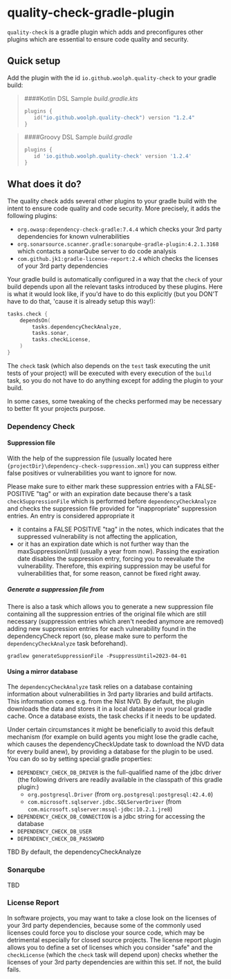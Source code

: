 # quality-check-gradle-plugin

`quality-check` is a gradle plugin which adds and preconfigures other plugins which are essential to ensure code quality
and security.

## Quick setup
Add the plugin with the id `io.github.woolph.quality-check` to your gradle build:

>####Kotlin DSL Sample *build.gradle.kts*
>```kotlin
>plugins {
>    id("io.github.woolph.quality-check") version "1.2.4"
>}
>```

>####Groovy DSL Sample *build.gradle*
>```groovy
>plugins {
>    id 'io.github.woolph.quality-check' version '1.2.4'
>}
>```

## What does it do?
The quality check adds several other plugins to your gradle build with the intent to ensure code quality and code 
security. More precisely, it adds the following plugins:
* `org.owasp:dependency-check-gradle:7.4.4` which checks your 3rd party dependencies for known vulnerabilities
* `org.sonarsource.scanner.gradle:sonarqube-gradle-plugin:4.2.1.3168` which contacts a sonarQube server to do code analysis
* `com.github.jk1:gradle-license-report:2.4` which checks the licenses of your 3rd party dependencies

Your gradle build is automatically configured in a way that the `check` of your build depends upon 
all the relevant tasks introduced by these plugins. Here is what it would look like, if you'd have to do this
explicitly (but you DON'T have to do that, 'cause it is already setup this way!):

````kotlin
tasks.check {
    dependsOn(
        tasks.dependencyCheckAnalyze,
        tasks.sonar,
        tasks.checkLicense,
    )
}
````

The `check` task (which also depends on the `test` task executing the unit tests of your project) will be executed 
with every execution of the `build` task, so you do not have to do anything except for adding the plugin to your build.

In some cases, some tweaking of the checks performed may be necessary to better fit your projects purpose.

### Dependency Check
#### Suppression file
With the help of the suppression file (usually located here `{projectDir}\dependency-check-suppression.xml`) you can 
suppress either false positives or vulnerabilities you want to ignore for now.

Please make sure to either mark these suppression entries with a FALSE-POSITIVE "tag" or with an expiration date because 
there's a task `checkSuppressionFile` which is performed before `dependencyCheckAnalyze` and checks the suppression file 
provided for "inappropriate" suppression entries. An entry is considered appropriate it 
* it contains a FALSE POSITIVE "tag" in the notes, which indicates that the suppressed vulnerability is not affecting the 
application,
* or it has an expiration date which is not further way than the maxSuppressionUntil (usually a year from now). Passing 
the expiration date disables the suppression entry, forcing you to reevaluate the vulnerability. Therefore, this expiring 
suppression may be useful for vulnerabilities that, for some reason, cannot be fixed right away.

##### Generate a suppression file from
There is also a task which allows you to generate a new suppression file containing all the suppression entries of the 
original file which are still necessary (suppression entries which aren't needed anymore are removed) adding new 
suppression entries for each vulnerability found in the dependencyCheck report (so, please make sure to perform the 
`dependencyCheckAnalyze` task beforehand).

````shell
gradlew generateSuppressionFile -PsuppressUntil=2023-04-01
````

#### Using a mirror database
The `dependencyCheckAnalyze` task relies on a database containing information about vulnerabilities in 3rd party 
libraries and build artifacts. This information comes e.g. from the Nist NVD. By default, the plugin downloads
the data and stores it in a local database in your local gradle cache. Once a database exists, the task checks if it
needs to be updated.

Under certain circumstances it might be beneficially to avoid this default mechanism (for example on build agents
you might lose the gradle cache, which causes the dependencyCheckUpdate task to download the NVD data for every build 
anew), by providing a database for the plugin to be used. You can do so by setting special gradle properties:

* `DEPENDENCY_CHECK_DB_DRIVER` is the full-qualified name of the jdbc driver (the following drivers are readily 
available in the classpath of this gradle plugin:)
  * `org.postgresql.Driver` (from `org.postgresql:postgresql:42.4.0`)
  * `com.microsoft.sqlserver.jdbc.SQLServerDriver` (from `com.microsoft.sqlserver:mssql-jdbc:10.2.1.jre8`)
* `DEPENDENCY_CHECK_DB_CONNECTION` is a jdbc string for accessing the database
* `DEPENDENCY_CHECK_DB_USER`
* `DEPENDENCY_CHECK_DB_PASSWORD`

TBD
By default, the dependencyCheckAnalyze 

### Sonarqube
TBD

### License Report
In software projects, you may want to take a close look on the licenses of your 3rd party dependencies, because some of 
the commonly used licenses could force you to disclose your source code, which may be detrimental especially for closed 
source projects. The license report plugin allows you to define a set of licenses which you consider "safe" and the 
`checkLicense` (which the `check` task will depend upon) checks whether the licenses of your 3rd party dependencies are
within this set. If not, the build fails.